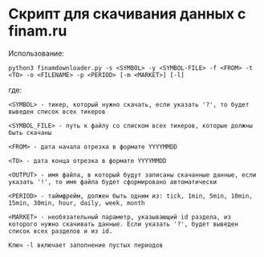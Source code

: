 # Скрипт для скачивания данных с finam.ru

Использование:

```
python3 finamdownloader.py -s <SYMBOL> -y <SYMBOL-FILE> -f <FROM> -t <TO> -o <FILENAME> -p <PERIOD> [-m <MARKET>] [-l]
```

где:

    <SYMBOL> - тикер, который нужно скачать, если указать '?', то будет выведен список всех тикеров
    
    <SYMBOL_FILE> - путь к файлу со списком всех тикеров, которые должны быть скачаны

    <FROM> - дата начала отрезка в формате YYYYMMDD

    <TO> - дата конца отрезка в формате YYYYMMDD
    
    <OUTPUT> - имя файла, в который будут записаны скачанные данные, если указать '!', то имя файла будет сформировано автоматически

    <PERIOD> - таймфрейм, должен быть одним из: tick, 1min, 5min, 10min, 15min, 30min, hour, daily, week, month
    
    <MARKET> - необязательный параметр, указывающий id раздела, из которого нужно скачивать данные. Если указать '?', будет выведен список всех разделов и из id.

    Ключ -l включает заполнение пустых периодов

